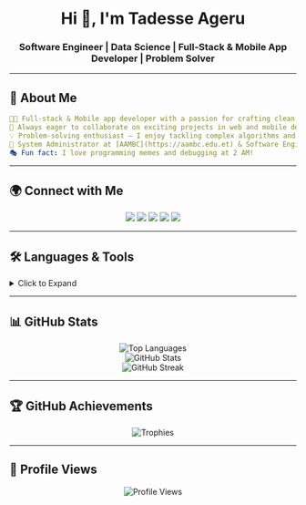 <h1 align="center">Hi 👋, I'm Tadesse Ageru</h1>
<h3 align="center">Software Engineer | Data Science | Full-Stack & Mobile App Developer | Problem Solver</h3>

---

## 🌟 About Me

```yaml
👨‍💻 Full-stack & Mobile app developer with a passion for crafting clean, efficient, and scalable solutions.
🚀 Always eager to collaborate on exciting projects in web and mobile development.
💡 Problem-solving enthusiast – I enjoy tackling complex algorithms and real-world challenges.
🔧 System Administrator at [AAMBC](https://aambc.edu.et) & Software Engineer at [Sevenfolds](https://www.sevenfolds.net)
🎭 Fun fact: I love programming memes and debugging at 2 AM!
```

---

## 🌍 Connect with Me

<p align="center">
  <a href="https://stackoverflow.com/users/tadesse-ageru" target="blank"><img src="https://img.shields.io/badge/Stack%20Overflow-F58025?style=for-the-badge&logo=stackoverflow&logoColor=white"/></a>
  <a href="https://kaggle.com/tageru13" target="blank"><img src="https://img.shields.io/badge/Kaggle-20BEFF?style=for-the-badge&logo=kaggle&logoColor=white"/></a>
  <a href="https://codeforces.com/profile/t_ageru13" target="blank"><img src="https://img.shields.io/badge/Codeforces-1F8ACB?style=for-the-badge&logo=codeforces&logoColor=white"/></a>
  <a href="https://www.leetcode.com/t_ageru13" target="blank"><img src="https://img.shields.io/badge/LeetCode-FFA116?style=for-the-badge&logo=leetcode&logoColor=white"/></a>
  <a href="https://www.hackerearth.com/@tadesseageru13" target="blank"><img src="https://img.shields.io/badge/HackerEarth-323754?style=for-the-badge&logo=hackerearth&logoColor=white"/></a>
</p>

---

## 🛠️ Languages & Tools

<details>
  <summary>Click to Expand</summary>
  
  <p align="center">
    <img src="https://skillicons.dev/icons?i=js,ts,react,nodejs,express,nestjs,flutter,dart,java,kotlin,python,django,mysql,postgres,mongodb,docker,git,linux,figma" />
  </p>
</details>

---

## 📊 GitHub Stats

<p align="center">
  <img src="https://github-readme-stats.vercel.app/api/top-langs/?username=t-ageru24&layout=compact&theme=radical" alt="Top Languages" />
  <br>
  <img src="https://github-readme-stats.vercel.app/api?username=t-ageru24&show_icons=true&theme=radical" alt="GitHub Stats" />
  <br>
  <img src="https://github-readme-streak-stats.herokuapp.com/?user=t-ageru24&theme=radical" alt="GitHub Streak" />
</p>

---

## 🏆 GitHub Achievements

<p align="center">
  <img src="https://github-profile-trophy.vercel.app/?username=t-ageru24&theme=radical&no-frame=true&column=7" alt="Trophies" />
</p>

---

## 👀 Profile Views

<p align="center">
  <img src="https://komarev.com/ghpvc/?username=t-ageru24&label=Profile%20Views&color=0e75b6&style=flat" alt="Profile Views" />
</p>
